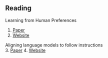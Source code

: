 ## Reading

Learning from Human Preferences  
1. [Paper](https://arxiv.org/pdf/1706.03741.pdf)
2. [Website](https://openai.com/research/learning-from-human-preferences)

Aligning language models to follow instructions  
3. [Paper](https://arxiv.org/abs/2203.02155)
4. [Website](https://openai.com/research/instruction-following)
